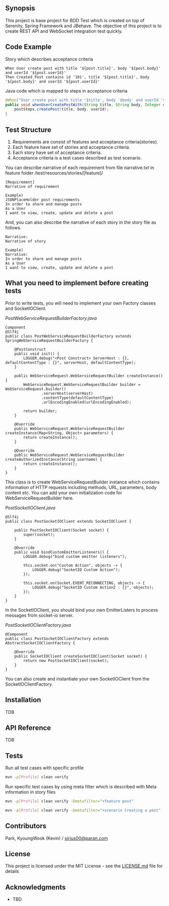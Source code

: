 ## Synopsis
This project is base project for BDD Test which is created on top of Serenity, Spring Framework and JBehave. The objective of this project is to create REST API and WebSocket integration test quickly.

## Code Example
Story which describes acceptance criteria
```
When User create post with title '${post.title}', body '${post.body}' and userId '${post.userId}'
Then Created Post contains id '101', title '${post.title}', body '${post.body}' and userId '${post.userId}'

```
Java code which is mapped to steps in acceptance criteria
```java
@When("User create post with title '$title', body '$body' and userId '$userId'")
public void whenUserCreatePostWith(String title, String body, Integer userId) {
    postSteps.createPost(title, body, userId);
}
```

## Test Structure
1. Requirements are consist of features and acceptance criteria(stories).
2. Each feature have set of stories and acceptance criteria.
3. Each story have set of acceptance criteria.
4. Acceptance criteria is a test cases described as test scenario.

You can describe narrative of each requirement from file narrative.txt in feature folder /test/resources/stories/[feature]/
```
[Requirement]
Narrative of requirement

Example)
JSONPlaceHolder post requirements
In order to share and manage posts
As a User
I want to view, create, update and delete a post
```
And, you can also describe the narrative of each story in the story file as follows.
```
Narrative:
Narrative of story

Example)
Narrative:
In order to share and manage posts
As a User
I want to view, create, update and delete a post
```

## What you need to implement before creating tests
Prior to write tests, you will need to implement your own Factory classes and SocketIOClient.

*PostWebServiceRequestBuilderFactory.java*
```
Component
@Slf4j
public class PostWebServiceRequestBuilderFactory extends SpringWebServiceRequestBuilderFactory {

    @PostConstruct
    public void init() {
        LOGGER.debug("<Post Construct> ServerHost : {}, defaultContentType : {}", serverHost, defaultContentType);
    }

    public WebServiceRequest.WebServiceRequestBuilder createInstance() {
        WebServiceRequest.WebServiceRequestBuilder builder = WebServiceRequest.builder()
                .serverHost(serverHost)
                .contentType(defaultContentType)
                .urlEncodingEnabled(urlEncodingEnabled);

        return builder;
    }

    @Override
    public WebServiceRequest.WebServiceRequestBuilder createInstance(Map<String, Object> parameters) {
        return createInstance();
    }

    @Override
    public WebServiceRequest.WebServiceRequestBuilder createAuthorizedInstance(String username) {
        return createInstance();
    }
}
``` 
This class is to create WebServiceRequestBuilder instance which contains information of HTTP requests including methods, URL, parameters, body content etc.
You can add your own initialization code for WebServiceRequestBuilder here.

*PostSocketIOClient.java*
```
@Slf4j
public class PostSocketIOClient extends SocketIOClient {

    public PostSocketIOClient(Socket socket) {
        super(socket);
    }

    @Override
    public void bindCustomEmitterListeners() {
        LOGGER.debug("bind custom emitter listeners");
        
        this.socket.on("Custom Action", objects -> {
            LOGGER.debug("SocketIO Custom Action");
        });

        this.socket.on(Socket.EVENT_RECONNECTING, objects -> {
            LOGGER.debug("SocketIO Custom Action2 : {}", objects);
        });
    }
}
```
In the SocketIOClient, you should bind your own EmitterListers to process messages from socket-io server. 

*PostSocketIOClientFactory.java*
```
@Component
public class PostSocketIOClientFactory extends AbstractSocketIOClientFactory {

    @Override
    public SocketIOClient createSocketIOClient(Socket socket) {
        return new PostSocketIOClient(socket);
    }
}
```
You can also create and instantiate your own SocketIOClient from the SocketIOClientFactory.

## Installation

TDB

## API Reference

TDB

## Tests
Run all test cases with specific profile
```sh
mvn -p[Profile] clean verify
```

Run specific test cases by using meta filter which is described with Meta information in story files
```sh
mvn -p[Profile] clean verify -Dmetafilter="+feature post"

mvn -p[Profile] clean verify -Dmetafilter="+scenario Creating a post"
```

## Contributors
Park, KyoungWook (Kevin) / sirius00@paran.com

## License

This project is licensed under the MIT License - see the [LICENSE.md](LICENSE.md) file for details

## Acknowledgments

* TBD
